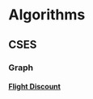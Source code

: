 # Algorithms

## CSES

### Graph

#### [Flight Discount](https://github.com/skewed-exploiter/random-stuff/blob/gh-pages/problems/cses/graph/G11_flight_discount.md) 

